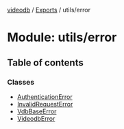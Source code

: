 [videodb](../README.md) / [Exports](../modules.md) / utils/error

# Module: utils/error

## Table of contents

### Classes

- [AuthenticationError](../classes/utils_error.AuthenticationError.md)
- [InvalidRequestError](../classes/utils_error.InvalidRequestError.md)
- [VdbBaseError](../classes/utils_error.VdbBaseError.md)
- [VideodbError](../classes/utils_error.VideodbError.md)
